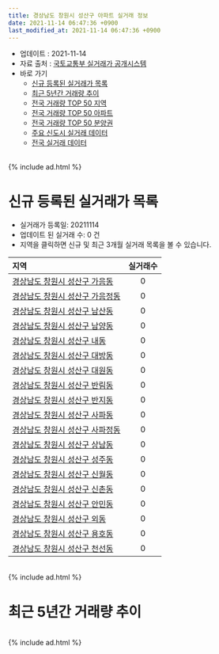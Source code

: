 ```yaml
---
title: 경상남도 창원시 성산구 아파트 실거래 정보
date: 2021-11-14 06:47:36 +0900
last_modified_at: 2021-11-14 06:47:36 +0900
---
```


* 업데이트 : 2021-11-14
* 자료 출처 : [국토교통부 실거래가 공개시스템](http://rt.molit.go.kr)
* 바로 가기
    * [신규 등록된 실거래가 목록](#신규-등록된-실거래가-목록)
    * [최근 5년간 거래량 추이](#최근-5년간-거래량-추이)
    * [전국 거래량 TOP 50 지역](https://inasie.github.io/apt-trade-info/최근-3개월-전국에서-가장-거래가-많이-발생한-지역)
    * [전국 거래량 TOP 50 아파트](https://inasie.github.io/apt-trade-info/최근-3개월-전국에서-가장-거래가-많이-발생한-아파트)
    * [전국 거래량 TOP 50 분양권](https://inasie.github.io/apt-trade-info/최근-3개월-전국에서-가장-거래가-많이-발생한-분양권)
    * [주요 신도시 실거래 데이터](https://inasie.github.io/apt-trade-info/주요-신도시)
    * [전국 실거래 데이터](https://inasie.github.io/apt-trade-info/전국)

<br>
{% include ad.html %}
<br>

# 신규 등록된 실거래가 목록
* 실거래가 등록일: 20211114
* 업데이트 된 실거래 수: 0 건
* 지역을 클릭하면 신규 및 최근 3개월 실거래 목록을 볼 수 있습니다.


|지역|실거래수|
|:---|:---:|
|[경상남도 창원시 성산구 가음동](https://inasie.github.io/apt-trade-info/경상남도-창원시-성산구-가음동)|0|
|[경상남도 창원시 성산구 가음정동](https://inasie.github.io/apt-trade-info/경상남도-창원시-성산구-가음정동)|0|
|[경상남도 창원시 성산구 남산동](https://inasie.github.io/apt-trade-info/경상남도-창원시-성산구-남산동)|0|
|[경상남도 창원시 성산구 남양동](https://inasie.github.io/apt-trade-info/경상남도-창원시-성산구-남양동)|0|
|[경상남도 창원시 성산구 내동](https://inasie.github.io/apt-trade-info/경상남도-창원시-성산구-내동)|0|
|[경상남도 창원시 성산구 대방동](https://inasie.github.io/apt-trade-info/경상남도-창원시-성산구-대방동)|0|
|[경상남도 창원시 성산구 대원동](https://inasie.github.io/apt-trade-info/경상남도-창원시-성산구-대원동)|0|
|[경상남도 창원시 성산구 반림동](https://inasie.github.io/apt-trade-info/경상남도-창원시-성산구-반림동)|0|
|[경상남도 창원시 성산구 반지동](https://inasie.github.io/apt-trade-info/경상남도-창원시-성산구-반지동)|0|
|[경상남도 창원시 성산구 사파동](https://inasie.github.io/apt-trade-info/경상남도-창원시-성산구-사파동)|0|
|[경상남도 창원시 성산구 사파정동](https://inasie.github.io/apt-trade-info/경상남도-창원시-성산구-사파정동)|0|
|[경상남도 창원시 성산구 상남동](https://inasie.github.io/apt-trade-info/경상남도-창원시-성산구-상남동)|0|
|[경상남도 창원시 성산구 성주동](https://inasie.github.io/apt-trade-info/경상남도-창원시-성산구-성주동)|0|
|[경상남도 창원시 성산구 신월동](https://inasie.github.io/apt-trade-info/경상남도-창원시-성산구-신월동)|0|
|[경상남도 창원시 성산구 신촌동](https://inasie.github.io/apt-trade-info/경상남도-창원시-성산구-신촌동)|0|
|[경상남도 창원시 성산구 안민동](https://inasie.github.io/apt-trade-info/경상남도-창원시-성산구-안민동)|0|
|[경상남도 창원시 성산구 외동](https://inasie.github.io/apt-trade-info/경상남도-창원시-성산구-외동)|0|
|[경상남도 창원시 성산구 용호동](https://inasie.github.io/apt-trade-info/경상남도-창원시-성산구-용호동)|0|
|[경상남도 창원시 성산구 천선동](https://inasie.github.io/apt-trade-info/경상남도-창원시-성산구-천선동)|0|


<br>
{% include ad.html %}
<br>

# 최근 5년간 거래량 추이


<div style="width:100%;">
    <canvas id="deal_progress" height="200"></canvas>
</div>

<script>
new Chart(document.getElementById("deal_progress"), {
    type: 'line',
    data: {
        labels: ['201611','201612','201701','201702','201703','201704','201705','201706','201707','201708','201709','201710','201711','201712','201801','201802','201803','201804','201805','201806','201807','201808','201809','201810','201811','201812','201901','201902','201903','201904','201905','201906','201907','201908','201909','201910','201911','201912','202001','202002','202003','202004','202005','202006','202007','202008','202009','202010','202011','202012','202101','202102','202103','202104','202105','202106','202107','202108','202109','202110','202111'],
        datasets: [{
            label: '매매',
            pointRadius: 1,
            data: [228, 186, 138, 159, 225, 197, 176, 198, 179, 207, 192, 180, 178, 134, 240, 220, 263, 207, 226, 214, 195, 220, 336, 425, 282, 162, 211, 254, 266, 243, 258, 244, 265, 266, 240, 729, 990, 465, 485, 421, 232, 222, 358, 1015, 646, 300, 427, 951, 1452, 431, 163, 169, 270, 949, 1069, 754, 627, 569, 498, 445, 44],
            borderColor: "rgba(255, 201, 14, 1)",
            backgroundColor: "rgba(255, 201, 14, 0.5)",
            fill: false,
            lineTension: 0
        },{
            label: '전월세',
            pointRadius: 1,
            data: [249, 297, 257, 337, 267, 249, 306, 326, 321, 318, 308, 292, 335, 348, 509, 430, 453, 318, 311, 318, 308, 310, 244, 333, 269, 294, 362, 337, 352, 282, 309, 271, 298, 269, 234, 356, 377, 413, 414, 507, 334, 288, 300, 343, 371, 295, 272, 291, 375, 381, 328, 325, 341, 693, 745, 563, 427, 383, 339, 353, 97],
            borderColor: "rgba(0, 141, 185, 1)",
            backgroundColor: "rgba(0, 141, 185, 0.5)",
            fill: false,
            lineTension: 0
        }
        ]
    },
    options: {
        responsive: true,
        title: {
            display: false
        },
        tooltips: {
            mode: 'index',
            intersect: false
        },
        hover: {
            mode: 'nearest',
            intersect: true
        },
        scales: {
            xAxes: [{
                display: true,
                scaleLabel: {
                    display: true,
                    labelString: '년/월'
                }
            }],
            yAxes: [{
                display: true,
                ticks: {
                    suggestedMin: 0,
                },
                scaleLabel: {
                    display: true,
                    labelString: '실거래 수'
                }
            }]
        }
    }
});

</script>


<br>
{% include ad.html %}
<br>

